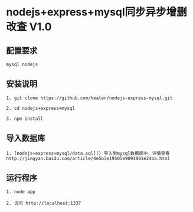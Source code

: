 nodejs+express+mysql同步异步增删改查 V1.0
===================================

## 配置要求

	mysql nodejs

## 安装说明

	1. git clone https://github.com/healen/nodejs-express-mysql.git

	2. cd nodejs+express+mysql

	3. npm install 

## 导入数据库

    1. [nodejs+express+mysql/data.sql]() 导入到mysql数据库中，详情查看 http://jingyan.baidu.com/article/4e5b3e19505e9091901e24ba.html

## 运行程序

	1. node app

	2. 访问 http://localhost:1337






